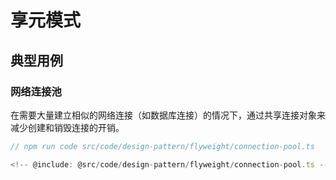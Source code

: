 # 享元模式

## 典型用例

### 网络连接池

在需要大量建立相似的网络连接（如数据库连接）的情况下，通过共享连接对象来减少创建和销毁连接的开销。

```ts
// npm run code src/code/design-pattern/flyweight/connection-pool.ts

<!-- @include: @src/code/design-pattern/flyweight/connection-pool.ts -->
```